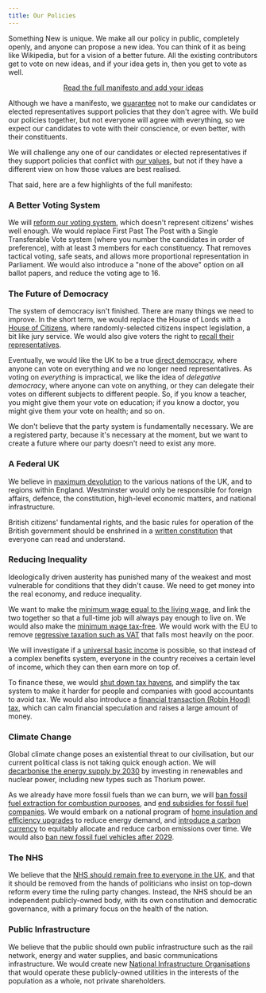 ```yaml
---
title: Our Policies
---
```


Something New is unique. We make all our policy in public, completely openly, and anyone can propose a new idea. You can think of it as being like Wikipedia, but for a vision of a better future. All the existing contributors get to vote on new ideas, and if your idea gets in, then you get to vote as well.

<p style="text-align: center;">
  <a class="btn btn-primary btn-lg" href="/manifesto">Read the full manifesto and add your ideas</a>
</p>

Although we have a manifesto, we [guarantee](/our_guarantee.html) not to make our candidates or elected representatives support policies that they don't agree with. We build our policies together, but not everyone will agree with everything, so we expect our candidates to vote with their conscience, or even better, with their constituents.

We will challenge any one of our candidates or elected representatives if they support policies that conflict with [our values](/our_values.html), but not if they have a different view on how those values are best realised.

That said, here are a few highlights of the full manifesto:

### A Better Voting System

We will [reform our voting system](/manifesto/elections.html#electoral-reform), which doesn't represent citizens' wishes well enough. We would replace First Past The Post with a Single Transferable Vote system (where you number the candidates in order of preference), with at least 3 members for each constituency. That removes tactical voting, safe seats, and allows more proportional representation in Parliament. We would also introduce a "none of the above" option on all ballot papers, and reduce the voting age to 16.

### The Future of Democracy

The system of democracy isn't finished. There are many things we need to improve. In the short term, we would replace the House of Lords with a [House of Citizens](/manifesto/democracy.html#house-of-lords-reform), where randomly-selected citizens inspect legislation, a bit like jury service. We would also give voters the right to [recall their representatives](/manifesto/elections.html#recall-of-representatives).

Eventually, we would like the UK to be a true [direct democracy](/manifesto/elections.html#democracy-research), where anyone can vote on everything and we no longer need representatives. As voting on _everything_ is impractical, we like the idea of _delegative democracy_, where anyone can vote on anything, or they can delegate their votes on different subjects to different people. So, if you know a teacher, you might give them your vote on education; if you know a doctor, you might give them your vote on health; and so on.

We don't believe that the party system is fundamentally necessary. We are a registered party, because it's necessary at the moment, but we want to create a future where our party doesn't need to exist any more.

### A Federal UK

We believe in [maximum devolution](/manifesto/democracy.html#devolution) to the various nations of the UK, and to regions within England. Westminster would only be responsible for foreign affairs, defence, the constitution, high-level economic matters, and national infrastructure.

British citizens' fundamental rights, and the basic rules for operation of the British government should be enshrined in a [written constitution](/manifesto/democracy.html#written-constitution) that everyone can read and understand.

### Reducing Inequality

Ideologically driven austerity has punished many of the weakest and most vulnerable for conditions that they didn't cause. We need to get money into the real economy, and reduce inequality.

We want to make the [minimum wage equal to the living wage](/manifesto/economy.html#minimum-wage), and link the two together so that a full-time job will always pay enough to live on. We would also make the [minimum wage tax-free](/manifesto/economy.html#income-tax). We would work with the EU to remove [regressive taxation such as VAT](/manifesto/economy.html#vat) that falls most heavily on the poor.

We will investigate if a [universal basic income](/manifesto/economy.html#basic-income) is possible, so that instead of a complex benefits system, everyone in the country receives a certain level of income, which they can then earn more on top of.

To finance these, we would [shut down tax havens](/manifesto/economy.html#tax-havens), and simplify the tax system to make it harder for people and companies with good accountants to avoid tax. We would also introduce a [financial transaction (Robin Hood) tax](/manifesto/economy.html#financial-transaction-tax), which can calm financial speculation and raises a large amount of money.

### Climate Change

Global climate change poses an existential threat to our civilisation, but our current political class is not taking quick enough action. We will [decarbonise the energy supply by 2030](/manifesto/energy.html#decarbonisation) by investing in renewables and nuclear power, including new types such as Thorium power.

As we already have more fossil fuels than we can burn, we will [ban fossil fuel extraction for combustion purposes](/manifesto/energy.html#fossil-fuel-industry), and [end subsidies for fossil fuel companies](/manifesto/environment.html#subsidies). We would embark on a national program of [home insulation and efficiency upgrades](/manifesto/environment.html#home-insulation) to reduce energy demand, and [introduce a carbon currency](/manifesto/environment.html#carbon-budgets) to equitably allocate and reduce carbon emissions over time. We would also [ban new fossil fuel vehicles after 2029](/manifesto/transport.html#removal-of-fossil-fuels).

### The NHS

We believe that the [NHS should remain free to everyone in the UK](/manifesto/health.html#protect-the-national-health-service), and that it should be removed from the hands of politicians who insist on top-down reform every time the ruling party changes. Instead, the NHS should be an independent publicly-owned body, with its own constitution and democratic governance, with a primary focus on the health of the nation.

### Public Infrastructure

We believe that the public should own public infrastructure such as the rail network, energy and water supplies, and basic communications infrastructure. We would create new [National Infrastructure Organisations](/manifesto/infrastructure.html#national-infrastructure-in-the-national-interest) that would operate these publicly-owned utilities in the interests of the population as a whole, not private shareholders.